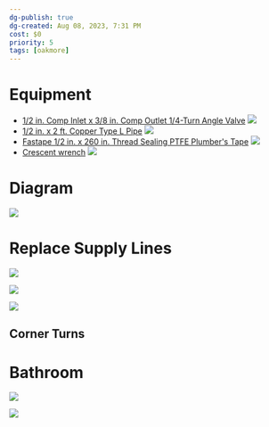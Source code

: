 ```yaml
---
dg-publish: true
dg-created: Aug 08, 2023, 7:31 PM
cost: $0
priority: 5
tags: [oakmore]
---
```


# Equipment

- [1/2 in. Comp Inlet x 3/8 in. Comp Outlet 1/4-Turn Angle Valve](https://www.homedepot.com/p/BrassCraft-1-2-in-Comp-Inlet-x-3-8-in-Comp-Outlet-1-4-Turn-Angle-Valve-5-pack-G2CR19X-CM5/309283969#overlay) ![](https://images.thdstatic.com/productImages/915896c2-7849-4bd7-ba42-9bca186bd332/svn/chrome-plated-brass-brasscraft-shut-off-valves-g2cr19x-cm5-40_1000.jpg)
- [1/2 in. x 2 ft. Copper Type L Pipe](https://www.homedepot.com/p/1-2-in-x-2-ft-Copper-Type-L-Pipe-LH04002/100343435) ![](https://images.thdstatic.com/productImages/9ca435b9-1293-46f1-bf0d-d56d0e0933ec/svn/copper-copper-pipe-lh04002-64_1000.jpg)
- [Fastape 1/2 in. x 260 in. Thread Sealing PTFE Plumber's Tape](https://www.homedepot.com/p/Oatey-Fastape-1-2-in-x-260-in-Thread-Sealing-PTFE-Plumber-s-Tape-306212/203529858) ![](https://images.thdstatic.com/productImages/97254f0d-88de-463e-a880-95a776ba5223/svn/oatey-sealants-306212-e1_1000.jpg)
- [Crescent wrench](https://www.homedepot.com/p/Husky-Pliers-and-Wrench-Set-3-Piece-99370/304993853) ![](https://images.thdstatic.com/productImages/447d8ccf-0277-4d95-af0a-882810e003fc/svn/husky-plier-sets-99370-40_1000.jpg)


# Diagram

![](https://img2.timeinc.net/toh/i/steps/kitchen-sink-OverLg.jpg)

# Replace Supply Lines

![](https://media.hswstatic.com/eyJidWNrZXQiOiJjb250ZW50Lmhzd3N0YXRpYy5jb20iLCJrZXkiOiJnaWZcL2hvdy10by1yZXBsYWNlLWEtZmF1Y2V0LTEuanBnIiwiZWRpdHMiOnsicmVzaXplIjp7IndpZHRoIjoyOTB9fX0=)

![](https://media.hswstatic.com/eyJidWNrZXQiOiJjb250ZW50Lmhzd3N0YXRpYy5jb20iLCJrZXkiOiJnaWZcL2hvdy10by1yZXBsYWNlLWEtZmF1Y2V0LTIuanBnIiwiZWRpdHMiOnsicmVzaXplIjp7IndpZHRoIjoyODV9fX0=)

![](https://i.stack.imgur.com/nI1AJ.jpg)

## Corner Turns

# Bathroom

![](https://contentgrid.homedepot-static.com/hdus/en_US/DTCCOMNEW/Articles/parts-of-a-sink-section-3.jpg)

![](https://s42814.pcdn.co/wp-content/uploads/2019/12/pedestal_sink_OverLg.jpg.optimal.jpg)